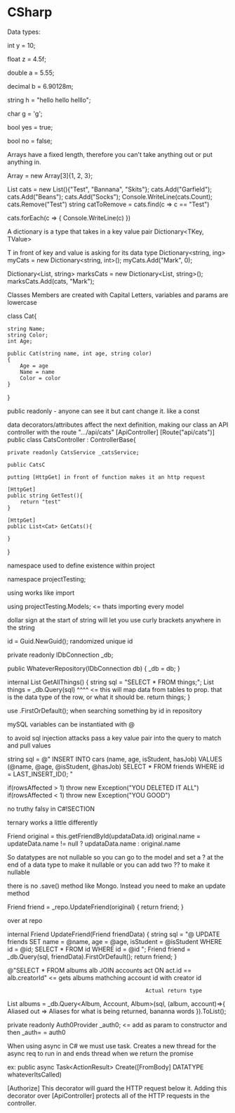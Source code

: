 # CSharp



Data types:

int y = 10;

float z = 4.5f;

double a = 5.55;

decimal b = 6.90128m;

string h = "hello hello helllo";

char g = 'g';

bool yes = true;

bool no = false;

Arrays have a fixed length, therefore you can't take anything out or put anything in.

Array<int> = new Array[3]{1, 2, 3};

List<string> cats = new List<string>(){"Test", "Bannana", "Skits"};
cats.Add("Garfield");
cats.Add("Beans");
cats.Add("Socks");
Console.WriteLine(cats.Count);
cats.Remove("Test")
string catToRemove = cats.find(c => c == "Test")

cats.forEach(c => {
    Console.WriteLine(c)
})

A dictionary is a type that takes in a key value pair
Dictionary<TKey, TValue>

T in front of key and value is asking for its data type
Dictionary<string, ing> myCats = new Dictionary<string, int>();
myCats.Add("Mark", 0);

Dictionary<List<string>, string> marksCats = new Dictionary<List<string>, string>();
marksCats.Add(cats, "Mark");

Classes
Members are created with Capital Letters, variables and params are lowercase

class Cat{

    string Name;
    string Color;
    int Age;

    public Cat(string name, int age, string color)
    {
        Age = age
        Name = name
        Color = color
    }
}

public readonly - anyone can see it but cant change it. like a const

data decorators/attributes affect the next definition, making our class an API controller with the route ".../api/cats"
[ApiController]
[Route("api/cats")]
public class CatsController : ControllerBase{

    private readonly CatsService _catsService;

    public CatsC

    putting [HttpGet] in front of function makes it an http request

    [HttpGet]
    public string GetTest(){
        return "test"
    }

    [HttpGet]
    public List<Cat> GetCats(){

    }

}

namespace used to define existence within project

namespace projectTesting;

using works like import

using projectTesting.Models; <= thats importing every model

dollar sign at the start of string will let you use curly brackets anywhere in the string

id = Guid.NewGuid();
randomized unique id

<!-- DB VCONNECt -->

private readonly IDbConnection _db;

public WhateverRepository(IDbConnection db)
{
    _db = db;
}

internal List<Thing> GetAllThings()
{
    string sql = "SELECT * FROM things;";
    List<Things> things = _db.Query<Thing>(sql)
                                    ^^^^ <= this will map data from tables to prop. that is the data type of the row, or what it should be.
    return things;
}

use .FirstOrDefault(); when searching something by id in repository

mySQL variables can be instantiated with @

to avoid sql injection attacks pass a key value pair into the query to match and pull values

string sql = @"
INSERT INTO cars
(name, age, isStudent, hasJob)
VALUES
(@name, @age, @isStudent, @hasJob) 
SELECT * FROM friends WHERE id = LAST_INSERT_ID();
"

if(rowsAffected > 1) throw new Exception("YOU DELETED IT ALL")
if(rowsAffected < 1) throw new Exception("YOU GOOD")

no truthy falsy in C#!SECTION

ternary works a little differently

Friend original = this.getFriendById(updataData.id)
original.name = updateData.name != null ? updataData.name : original.name

So datatypes are not nullable so you can go to the model and set a ? at the end of a data type to make it nullable
or you can add two ?? to make it nullable

there is no .save() method like Mongo. Instead you need to make an update method

Friend friend = _repo.UpdateFriend(original)
{
    return friend;
}

over at repo

internal Friend UpdateFriend(Friend friendData)
{
    string sql = "@
    UPDATE friends
    SET
    name = @name,
    age = @age,
    isStudent = @isStudent
    WHERE id = @id; SELECT * FROM id WHERE id = @id
    ";
    Friend friend = _db.Query<Friend>(sql, friendData).FirstOrDefault();
    return friend;
}

@"SELECT * FROM albums alb JOIN accounts act ON act.id == alb.creatorId" <= gets albums mathching account id with creator id


                                                Actual return type
List<Album> albums = _db.Query<Album, Account, Album>(sql, (album, account)=>{
                                Aliased out =>                Aliases for what is being returned, bananna words
}).ToList();

<!-- Importing auth dependency -->

private readonly Auth0Provider _auth0; <= add as param to constructor and then _auth= = auth0

When using async in C# we must use task. Creates a new thread for the async req to run in and ends thread when we return the promise

ex: public async Task<ActionResult<Album>> Create([FromBody] DATATYPE whateverItsCalled)

[Authorize]
This decorator will guard the HTTP request below it. Adding this decorator over [ApiController] protects all of the HTTP requests in the controller.